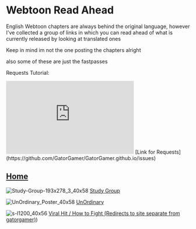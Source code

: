 # Webtoon Read Ahead
English Webtoon chapters are always behind the original language, however I've collected a group of links
in which you can read ahead of what is currently released by looking at translated ones

Keep in mind im not the one posting the chapters alright

also some of these are just the fastpasses

Requests Tutorial:
<iframe src="https://gatorgamer.github.io/request-tutorial.mp4" style="border:0px #ffffff none;" name="myiFrame" scrolling="no" frameborder="1" marginheight="0px" marginwidth="0px" height="200px" width="350px" allowfullscreen></iframe>
[Link for Requests](https://github.com/GatorGamer/GatorGamer.github.io/issues)

## [Home](https://gatorgamer.github.io)

![Study-Group-193x278_3_40x58](https://github.com/GatorGamer/GatorGamer.github.io/assets/130500031/6f7676f4-9ae9-4023-8d77-42291cd0c106)
[Study Group](https://gatorgamer.github.io/webtoon/studygroup.html)

![UnOrdinary_Poster_40x58](https://github.com/GatorGamer/GatorGamer.github.io/assets/130500031/5dbf1fb5-40b3-495a-b4eb-799075b8ebc7)
[UnOrdinary](https://gatorgamer.github.io/webtoon/unordinary.html)

![s-l1200_40x56](https://github.com/GatorGamer/GatorGamer.github.io/assets/130500031/cd6310a3-fb2e-4e33-aad8-76efce212288)
[Viral Hit / How to Fight (Redirects to site separate from gatorgamer)](https://mangadex.org/title/d2df017b-c003-4de6-9625-4f1fba7aef97/how-to-fight))
